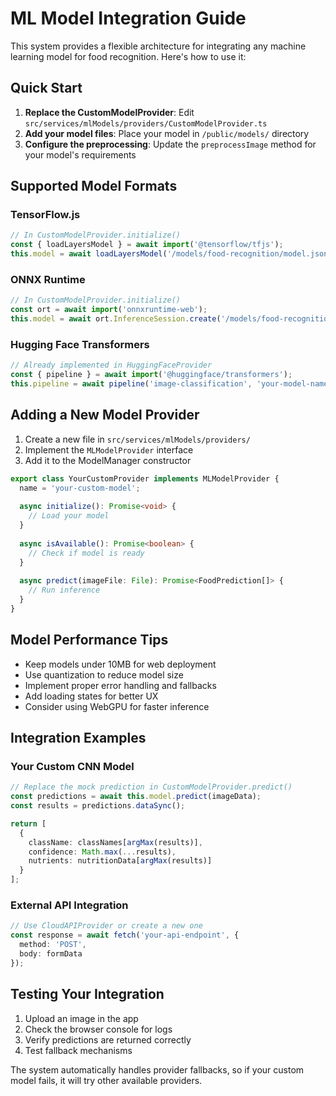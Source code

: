 
# ML Model Integration Guide

This system provides a flexible architecture for integrating any machine learning model for food recognition. Here's how to use it:

## Quick Start

1. **Replace the CustomModelProvider**: Edit `src/services/mlModels/providers/CustomModelProvider.ts`
2. **Add your model files**: Place your model in `/public/models/` directory
3. **Configure the preprocessing**: Update the `preprocessImage` method for your model's requirements

## Supported Model Formats

### TensorFlow.js
```javascript
// In CustomModelProvider.initialize()
const { loadLayersModel } = await import('@tensorflow/tfjs');
this.model = await loadLayersModel('/models/food-recognition/model.json');
```

### ONNX Runtime
```javascript
// In CustomModelProvider.initialize()
const ort = await import('onnxruntime-web');
this.model = await ort.InferenceSession.create('/models/food-recognition/model.onnx');
```

### Hugging Face Transformers
```javascript
// Already implemented in HuggingFaceProvider
const { pipeline } = await import('@huggingface/transformers');
this.pipeline = await pipeline('image-classification', 'your-model-name');
```

## Adding a New Model Provider

1. Create a new file in `src/services/mlModels/providers/`
2. Implement the `MLModelProvider` interface
3. Add it to the ModelManager constructor

```typescript
export class YourCustomProvider implements MLModelProvider {
  name = 'your-custom-model';
  
  async initialize(): Promise<void> {
    // Load your model
  }
  
  async isAvailable(): Promise<boolean> {
    // Check if model is ready
  }
  
  async predict(imageFile: File): Promise<FoodPrediction[]> {
    // Run inference
  }
}
```

## Model Performance Tips

- Keep models under 10MB for web deployment
- Use quantization to reduce model size
- Implement proper error handling and fallbacks
- Add loading states for better UX
- Consider using WebGPU for faster inference

## Integration Examples

### Your Custom CNN Model
```typescript
// Replace the mock prediction in CustomModelProvider.predict()
const predictions = await this.model.predict(imageData);
const results = predictions.dataSync();

return [
  {
    className: classNames[argMax(results)],
    confidence: Math.max(...results),
    nutrients: nutritionData[argMax(results)]
  }
];
```

### External API Integration
```typescript
// Use CloudAPIProvider or create a new one
const response = await fetch('your-api-endpoint', {
  method: 'POST',
  body: formData
});
```

## Testing Your Integration

1. Upload an image in the app
2. Check the browser console for logs
3. Verify predictions are returned correctly
4. Test fallback mechanisms

The system automatically handles provider fallbacks, so if your custom model fails, it will try other available providers.

